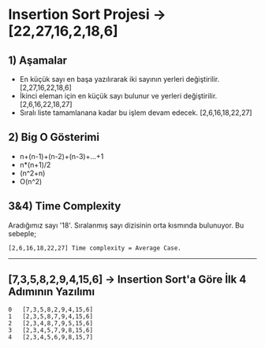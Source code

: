 # Insertion Sort Projesi -> [22,27,16,2,18,6]

## 1) Aşamalar
- En küçük sayı en başa yazılırarak iki sayının yerleri değiştirilir. [2,27,16,22,18,6]
- İkinci eleman için en küçük sayı bulunur ve yerleri değiştirilir. [2,6,16,22,18,27]
- Sıralı liste tamamlanana kadar bu işlem devam edecek. [2,6,16,18,22,27]

## 2) Big O Gösterimi
- n+(n-1)+(n-2)+(n-3)+...+1
- n*(n+1)/2
- (n^2+n)
- O(n^2)

## 3&4) Time Complexity
Aradığımız sayı '18'. Sıralanmış sayı dizisinin orta kısmında bulunuyor. Bu sebeple;
``` 
[2,6,16,18,22,27] Time complexity = Average Case.
```
---------------------
## [7,3,5,8,2,9,4,15,6] -> Insertion Sort'a Göre İlk 4 Adımının Yazılımı
```
0   [7,3,5,8,2,9,4,15,6]
1   [2,3,5,8,7,9,4,15,6]
2   [2,3,4,8,7,9,5,15,6]
3   [2,3,4,5,7,9,8,15,6]
4   [2,3,4,5,6,9,8,15,7]
```
<!-- 
[2,3,4,5,6,7,8,15,9]
[2,3,4,5,6,7,8,9,15] 
-->
